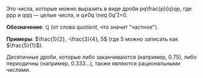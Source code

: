 Это числа, которые можно выразить в виде дроби pq\frac{p}{q}qp​, где ppp и qqq — целые числа, и q≠0q \neq 0q=0.

**Обозначение**: $\mathbb{Q}$ (от слова _quotient_, что значит "частное").

**Примеры**: $\frac{1}{2}, -\frac{3}{4}, 5$ (где 5 можно записать как $\frac{5}{1}$).

Десятичные дроби, которые либо заканчиваются (например, 0.75), либо периодичны (например, 0.333...), также являются рациональными числами.